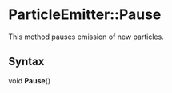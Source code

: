 # ParticleEmitter::Pause

This method pauses emission of new particles.

## Syntax

void **Pause**()
